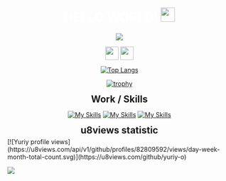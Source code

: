 <h1 align="center" style="color: white;">HELLO WORLD! <img src="https://github.com/blackcater/blackcater/raw/main/images/Hi.gif" height="32"/></h1>
<p align="center">
   <a href="https://git.io/typing-svg">
    <img src="https://readme-typing-svg.demolab.com?font=Fira+Code&weight=500&size=24&pause=1000&color=0CCDEB&center=true&width=700&lines=I'm+Yuriy+Orekhov.;I'm+a+Backend+Node.js+and+React+Software+Engineer;Every+day+I'm+expanding+my+knowledge+horizons." /></a>
</p>

<div align="center">

<a href="https://www.linkedin.com/in/yuriy-orekhov/" target="blank"><img align="center" src="https://img.shields.io/badge/Linkedin-0a63bc?style=flat&logo=Linkedin&logoColor=fff" height="30"  /></a>
<a href="https://t.me/yuriy_oreh" target="blank"><img align="center" src="https://img.shields.io/badge/-Telegram-004f76?style=flat-square&logo=Telegram&logoColor=fff"  height="30"  /></a>

<!-- [![Top Langs](https://github-readme-stats.vercel.app/api/top-langs/?username=yuriy-o&langs_count=8&theme=dracula&color=B994E6&bg_color=2B2D3D&layout=compact)](https://github.com/yuriy-o/github-readme-stats) -->

[![Top Langs](https://github-readme-stats.vercel.app/api/top-langs/?username=yuriy-o&langs_count=6&layout=compact&theme=gotham)](https://github.com/yuriy-o/github-readme-stats)

[![trophy](https://github-profile-trophy.vercel.app/?username=yuriy-o&theme=onedark)](https://github.com/yuriy-o/github-profile-trophy)

</div>

<div align="center">
<h2 align="center" style="margin: 5px 10px;">Work / Skills</h2>

[![My Skills](https://skillicons.dev/icons?i=nodejs,nestjs,mysql,ts,postman,mongodb,express,firebase&theme=dark)](https://skillicons.dev)
[![My Skills](https://skillicons.dev/icons?i=react,nextjs,redux,javascript,html,css,sass&theme=dark)](https://skillicons.dev)
[![My Skills](https://skillicons.dev/icons?i=vscode,git,github,gitlab,figma,docker,bootstrap,aws&theme=dark)](https://skillicons.dev)

</div>

<h2 align="center" style="margin: 5px 10px;">u8views statistic</h2>
[![Yuriy profile views](https://u8views.com/api/v1/github/profiles/82809592/views/day-week-month-total-count.svg)](https://u8views.com/github/yuriy-o)

<a href="https://u8views.com/github/yuriy-o" align="center"><img src="https://u8views.com/api/v1/github/profiles/82809592/views/day-week-month-total-count.svg"></a>
